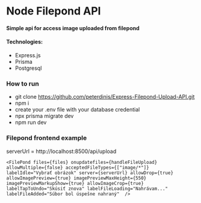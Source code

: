 # Node Filepond API

#### Simple api for access image uploaded from filepond

#### Technologies:

* Express.js
* Prisma
* Postgresql

### How to run

* git clone  https://github.com/peterdinis/Express-Filepond-Upload-API.git
* npm i
* create your .env file with your database credential
* npx prisma migrate dev
* npm run dev

### Filepond frontend example

serverUrl = http://localhost:8500/api/upload

`<FilePond files={files}
            onupdatefiles={handleFileUpload}
            allowMultiple={false}
            acceptedFileTypes={["image/*"]}
            labelIdle="Vybrať obrázok"
            server={serverUrl}
            allowDrop={true}
            allowImagePreview={true}
            imagePreviewMaxHeight={550}
            imagePreviewMarkupShow={true}
            allowImageCrop={true}
            labelTapToUndo="Skúsiť znova"
            labelFileLoading="Nahrávam..."
            labelFileAdded="Súbor bol úspešne nahraný"  />`
